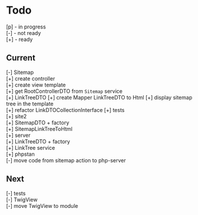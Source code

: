 # Todo

[p] - in progress  
[-] - not ready  
[+] - ready  

## Current

[-] Sitemap  
    [+] create controller  
    [+] create view template  
    [+] get RootControllerDTO from `Sitemap` service  
    [+] LinkTreeDTO
    [+] create Mapper LinkTreeDTO to Html
    [+] display sitemap tree in the template  
    [+] refactor LinkDTOCollectionInterface
    [+] tests  
        [+] site2  
            [+] SitemapDTO + factory  
            [+] SitemapLinkTreeToHtml  
        [+] server  
            [+] LinkTreeDTO + factory  
            [+] LinkTree service  
    [+] phpstan  
    [-] move code from sitemap action to php-server  

## Next

[-] tests  
    [-] TwigView  
[-] move TwigView to module  
